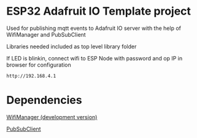 # ESP32 Adafruit IO Template project

Used for publishing mqtt events to Adafruit IO server with the help of WifiManager and PubSubClient

Libraries needed included as top level library folder


If LED is blinkin, connect wifi to ESP Node with password and op IP in browser for configuration
```
http://192.168.4.1
```


# Dependencies

[WifiManager (development version)](https://github.com/tzapu/WiFiManager/tree/development)

[PubSubClient](https://github.com/knolleary/pubsubclient)
  